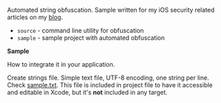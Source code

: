 Automated string obfuscation. Sample written for my iOS security related articles on my [blog](http://robertvojta.pro/).

* `source` - command line utility for obfuscation
* `sample` - sample project with automated obfuscation

**Sample**

How to integrate it in your application.

Create strings file. Simple text file, UTF-8 encoding, one string per line. Check [sample.txt](https://github.com/robertvojta/RVStringObfuscator/blob/master/sample/StringObfuscatorSample/sample.txt). This file is included in project file to have it accessible and editable in Xcode, but it's **not** included in any target.

